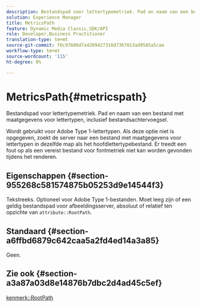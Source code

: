 ```yaml
---
description: Bestandspad voor lettertypemetriek. Pad en naam van een bestand met maatgegevens voor lettertypen, inclusief bestandsachtervoegsel.
solution: Experience Manager
title: MetricsPath
feature: Dynamic Media Classic,SDK/API
role: Developer,Business Practitioner
translation-type: tm+mt
source-git-commit: f6c97606d7a4209427316d7367013ad9585a5cae
workflow-type: tm+mt
source-wordcount: '115'
ht-degree: 0%

---
```



# MetricsPath{#metricspath}

Bestandspad voor lettertypemetriek. Pad en naam van een bestand met maatgegevens voor lettertypen, inclusief bestandsachtervoegsel.

Wordt gebruikt voor Adobe Type 1-lettertypen. Als deze optie niet is opgegeven, zoekt de server naar een bestand met maatgegevens voor lettertypen in dezelfde map als het hoofdlettertypebestand. Er treedt een fout op als een vereist bestand voor fontmetriek niet kan worden gevonden tijdens het renderen.

## Eigenschappen {#section-955268c581574875b05253d9e14544f3}

Tekstreeks. Optioneel voor Adobe Type 1-bestanden. Moet leeg zijn of een geldig bestandspad voor afbeeldingsserver, absoluut of relatief ten opzichte van `attribute::RootPath`.

## Standaard {#section-a6ffbd6879c642caa5a2fd4ed14a3a85}

Geen.

## Zie ook {#section-a3a87a03d8e14876b7dbc2d4ad45c5ef}

[kenmerk::RootPath](/help/aem-is-ir-api/is-api/image-catalog/image-serving-api-ref/c-image-catalog-reference/c-attributes-reference/r-rootpath.md)
